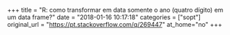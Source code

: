 +++
title = "R: como transformar em data somente o ano (quatro dígito) em um data frame?"
date = "2018-01-16 10:17:18"
categories = ["sopt"]
original_url = "https://pt.stackoverflow.com/q/269447"
at_home="no"
+++

